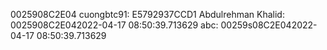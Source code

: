 0025908C2E04
cuongbtc91: E5792937CCD1
Abdulrehman Khalid: 0025908C2E042022-04-17 08:50:39.713629
abc: 00259s08C2E042022-04-17 08:50:39.713629
